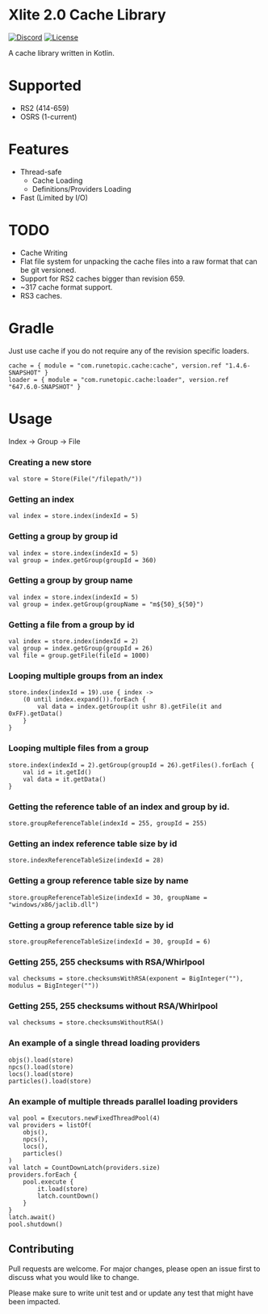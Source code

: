 # Xlite 2.0 Cache Library

[![Discord](https://img.shields.io/discord/212385463418355713?color=%237289DA&logo=Discord&logoColor=%237289DA)](https://discord.gg/3scgBkrfMG)
[![License](https://img.shields.io/github/license/xlite2/xlite)](#)

A cache library written in Kotlin. 

# Supported
- RS2 (414-659)
- OSRS (1-current)

# Features
- Thread-safe
  - Cache Loading
  - Definitions/Providers Loading
- Fast (Limited by I/O)

# TODO
- Cache Writing
- Flat file system for unpacking the cache files into a raw format that can be git versioned.
- Support for RS2 caches bigger than revision 659.
- ~317 cache format support.
- RS3 caches.

# Gradle
Just use cache if you do not require any of the revision specific loaders.
```
cache = { module = "com.runetopic.cache:cache", version.ref "1.4.6-SNAPSHOT" }
loader = { module = "com.runetopic.cache:loader", version.ref "647.6.0-SNAPSHOT" }
```

# Usage
Index -> Group -> File

### Creating a new store
```
val store = Store(File("/filepath/"))
```

### Getting an index
```
val index = store.index(indexId = 5)
```

### Getting a group by group id
```
val index = store.index(indexId = 5)
val group = index.getGroup(groupId = 360)
```

### Getting a group by group name
```
val index = store.index(indexId = 5)
val group = index.getGroup(groupName = "m${50}_${50}")
```

### Getting a file from a group by id
```
val index = store.index(indexId = 2)
val group = index.getGroup(groupId = 26)
val file = group.getFile(fileId = 1000)
```

### Looping multiple groups from an index
    store.index(indexId = 19).use { index ->
        (0 until index.expand()).forEach {
            val data = index.getGroup(it ushr 8).getFile(it and 0xFF).getData()
        }
    }

### Looping multiple files from a group
    store.index(indexId = 2).getGroup(groupId = 26).getFiles().forEach {
        val id = it.getId()
        val data = it.getData()
    }

### Getting the reference table of an index and group by id.
```store.groupReferenceTable(indexId = 255, groupId = 255)```

### Getting an index reference table size by id
```store.indexReferenceTableSize(indexId = 28)```

### Getting a group reference table size by name
```store.groupReferenceTableSize(indexId = 30, groupName = "windows/x86/jaclib.dll")```

### Getting a group reference table size by id
```store.groupReferenceTableSize(indexId = 30, groupId = 6)```

### Getting 255, 255 checksums with RSA/Whirlpool
```val checksums = store.checksumsWithRSA(exponent = BigInteger(""), modulus = BigInteger(""))```

### Getting 255, 255 checksums without RSA/Whirlpool
```val checksums = store.checksumsWithoutRSA()```

### An example of a single thread loading providers
```
objs().load(store)
npcs().load(store)
locs().load(store)
particles().load(store)
```

### An example of multiple threads parallel loading providers
```
val pool = Executors.newFixedThreadPool(4)
val providers = listOf(
    objs(),
    npcs(),
    locs(),
    particles()
)
val latch = CountDownLatch(providers.size)
providers.forEach {
    pool.execute {
        it.load(store)
        latch.countDown()
    }
}
latch.await()
pool.shutdown()
```

## Contributing
Pull requests are welcome. For major changes, please open an issue first to discuss what you would like to change.

Please make sure to write unit test and or update any test that might have been impacted.

